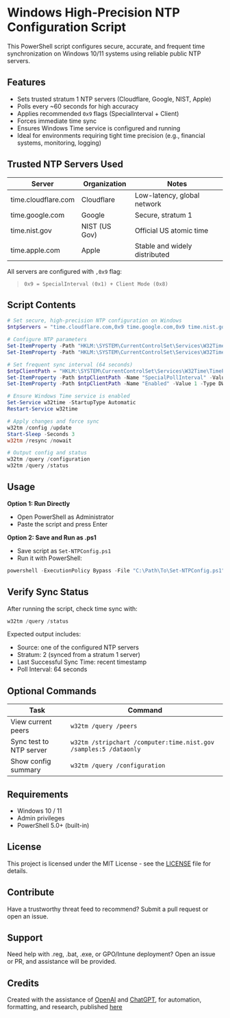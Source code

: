 # Windows High-Precision NTP Configuration Script

This PowerShell script configures secure, accurate, and frequent time synchronization on Windows 10/11 systems using reliable public NTP servers.

## Features

- Sets trusted stratum 1 NTP servers (Cloudflare, Google, NIST, Apple)
- Polls every ~60 seconds for high accuracy
- Applies recommended `0x9` flags (SpecialInterval + Client)
- Forces immediate time sync
- Ensures Windows Time service is configured and running
- Ideal for environments requiring tight time precision (e.g., financial systems, monitoring, logging)

## Trusted NTP Servers Used

| Server                | Organization    | Notes                         |
|-----------------------|-----------------|-------------------------------|
| time.cloudflare.com   | Cloudflare      | Low-latency, global network   |
| time.google.com       | Google          | Secure, stratum 1             |
| time.nist.gov         | NIST (US Gov)   | Official US atomic time       |
| time.apple.com        | Apple           | Stable and widely distributed |

All servers are configured with `,0x9` flag:
> `0x9 = SpecialInterval (0x1) + Client Mode (0x8)`

## Script Contents

```powershell
# Set secure, high-precision NTP configuration on Windows
$ntpServers = "time.cloudflare.com,0x9 time.google.com,0x9 time.nist.gov,0x9 time.apple.com,0x9"

# Configure NTP parameters
Set-ItemProperty -Path "HKLM:\SYSTEM\CurrentControlSet\Services\W32Time\Parameters" -Name "NtpServer" -Value $ntpServers
Set-ItemProperty -Path "HKLM:\SYSTEM\CurrentControlSet\Services\W32Time\Parameters" -Name "Type" -Value "NTP"

# Set frequent sync interval (64 seconds)
$ntpClientPath = "HKLM:\SYSTEM\CurrentControlSet\Services\W32Time\TimeProviders\NtpClient"
Set-ItemProperty -Path $ntpClientPath -Name "SpecialPollInterval" -Value 64 -Type DWord
Set-ItemProperty -Path $ntpClientPath -Name "Enabled" -Value 1 -Type DWord

# Ensure Windows Time service is enabled
Set-Service w32time -StartupType Automatic
Restart-Service w32time

# Apply changes and force sync
w32tm /config /update
Start-Sleep -Seconds 3
w32tm /resync /nowait

# Output config and status
w32tm /query /configuration
w32tm /query /status
```

## Usage

**Option 1: Run Directly**

- Open PowerShell as Administrator
- Paste the script and press Enter

**Option 2: Save and Run as .ps1**

- Save script as `Set-NTPConfig.ps1`
- Run it with PowerShell:

```powershell
powershell -ExecutionPolicy Bypass -File "C:\Path\To\Set-NTPConfig.ps1"
```

## Verify Sync Status

After running the script, check time sync with:

```powershell
w32tm /query /status
```

Expected output includes:

- Source: one of the configured NTP servers
- Stratum: 2 (synced from a stratum 1 server)
- Last Successful Sync Time: recent timestamp
- Poll Interval: 64 seconds

## Optional Commands

| Task                    | Command                                                          |
|-------------------------|------------------------------------------------------------------|
| View current peers      | `w32tm /query /peers`                                            |
| Sync test to NTP server | `w32tm /stripchart /computer:time.nist.gov /samples:5 /dataonly` |
| Show config summary     | `w32tm /query /configuration`                                    |

## Requirements

- Windows 10 / 11
- Admin privileges
- PowerShell 5.0+ (built-in)

## License

This project is licensed under the MIT License - see the [LICENSE](https://github.com/collingeorge/Set-NTPConfig/blob/main/LICENSE) file for details.

## Contribute

Have a trustworthy threat feed to recommend? Submit a pull request or open an issue.

## Support

Need help with .reg, .bat, .exe, or GPO/Intune deployment? Open an issue or PR, and assistance will be provided.

## Credits

Created with the assistance of [OpenAI](https://openai.com) and [ChatGPT](https://chat.openai.com), for automation, formatting, and research, published [here](https://chatgpt.com/share/683b750a-6be8-8000-a0e6-676a8a4a65c5)
